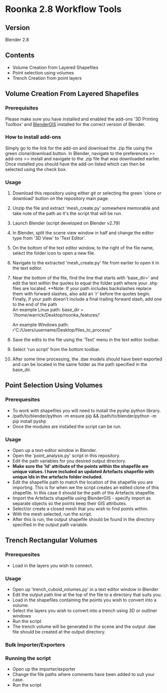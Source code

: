 # Roonka 2.8 Workflow Tools 

## Version

Blender 2.8

## Contents

* Volume Creation from Layered Shapefiles
* Point selection using volumes
* Trench Creation from point layers

## Volume Creation From Layered Shapefiles

### Prerequisites

Please make sure you have installed and enabled the add-ons '3D Printing Toolbox' and [BlenderGIS](https://github.com/domlysz/BlenderGIS) installed for the correct version of Blender.

### How to install add-ons

Simply go to the link for the add-on and download the .zip file using the green clone/download button. In Blender, navigate to the preferences >> add-ons >> install and navigate to the .zip file that was downloaded earlier. Once installed you should have the add-on listed which can then be selected using the check box.

### Usage

1. Download this repository using either git or selecting the green 'clone or download' button on the repository main page.
2. Unzip the file and extract 'mesh_create.py' somewhere memorable and take note of the path as it's the script that will be run.
3. Launch Blender (script developed on Blender v2.79)
4. In Blender, split the scene view window in half and change the editor type from '3D View' to 'Text Editor'.
5. On the bottom of the text editor window, to the right of the file name, select the folder icon to open a new file.
6. Navigate to the extracted 'mesh_create.py' file from earlier to open it in the text editor.
7. Near the bottom of the file, find the line that starts with 'base_dir=' and edit the text within the quotes to equal the folder path where your .shp files are located. **Note: If your path includes backslashes replace them with forward slashes, also add an 'r' before the quotes begin. Finally, if your path doesn't include a final trailing forward slash, add one to the end of the path  
    An example Linux path: base_dir = '/home/warrick/Desktop/roonka_features/'

    An example Windows path: r'C:/Users/username/Desktop/files_to_process/'
8. Save the edits to the file using the 'Text' menu in the text editor toolbar.
9. Select 'run script' from the bottom toolbar.
10. After some time processing, the .dae models should have been exported and can be located in the same folder as the path specified in the base_dir.

## Point Selection Using Volumes

### Prerequesites
  * To work with shapefiles you will need to install the pyshp python library.
  * /path/to/blender/python -m ensure pip && /path/to/blender/python -m pip install pyshp
* Once the modules are installed the script can be run.

### Usage

* Open up a text-editor window in Blender.
* Open the 'point_analysis.py' script in this repository.
* Edit the path variables for you desired output directory.
* __Make sure the 'Id' attribute of the points within the shapefile are unique values. I have included an updated Artefacts shapefile with unique Ids in the artefacts folder included.__
* Edit the shapefile path to match the location of the shapefile you are importing. This is for when we the script creates an edited clone of this shapefile. In this case it should be the path of the Artefacts shapefile.
* Import the Artefacts shapefile using BlenderGIS - specify import as separate objects so the points keep their GIS attributes.
* Select/or create a closed mesh that you wish to find points within.
* With the mesh selected, run the script.
* After this is run, the output shapefile should be found in the directory specified in the output path variable.

## Trench Rectangular Volumes

### Prerequesites

* Load in the layers you wish to connect.

### Usage

* Open up 'trench_cuboid_volumes.py' in a text editor window in Blender
* Edit the output path line at the top of the file to a directory that suits you.
* Load in the shapefiles containing the points you wish to convert into a volume.
* Select the layers you wish to convert into a trench using 3D or outliner windows
* Run the script
* The trench volume will be generated in the scene and the output .dae file should be created at the output directory.

### Bulk Importer/Exporters

### Running the script

* Open up the importer/exporter
* Change the file paths where comments have been added to suit your case.
* Run the script
